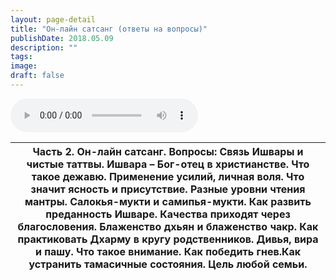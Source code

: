 ```yaml
---
layout: page-detail
title: "Он-лайн сатсанг (ответы на вопросы)"
publishDate: 2018.05.09
description: ""
tags:
image:
draft: false
---
```


<audio title="2018.05.09 - Он-лайн сатсанг (ответы на вопросы).mp3" src="https://filer-api.advayta.org/v1.0/public/files/75364" controls=""></audio>

| Часть 2\. Он-лайн сатсанг. Вопросы: Связь Ишвары и чистые таттвы. Ишвара – Бог-отец в христианстве.  Что такое дежавю. Применение усилий, личная воля. Что значит ясность и присутствие. Разные уровни чтения мантры. Салокья-мукти и самипья-мукти. Как развить преданность Ишваре. Качества приходят через благословения. Блаженство дхьян и блаженство чакр. Как практиковать Дхарму в кругу родственников. Дивья, вира и пашу. Что такое внимание. Как победить гнев.Как устранить тамасичные состояния. Цель любой семьи. |
| ------------------------------------------------------------------------------------------------------------------------------------------------------------------------------------------------------------------------------------------------------------------------------------------------------------------------------------------------------------------------------------------------------------------------------------------------------------------------------------------------------------------------------ |

  
